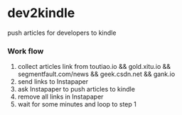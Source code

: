 # dev2kindle
push articles for developers to kindle

### Work flow
1. collect articles link from toutiao.io && gold.xitu.io && segmentfault.com/news && geek.csdn.net && gank.io
2. send links to Instapaper
3. ask Instapaper to push articles to kindle
4. remove all links in Instapaper
5. wait for some minutes and loop to step 1
